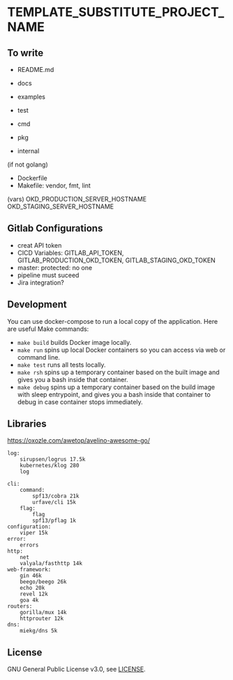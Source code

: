# TEMPLATE_SUBSTITUTE_PROJECT_NAME


## To write

- README.md
- docs
- examples
- test

- cmd
- pkg
- internal

(if not golang)
- Dockerfile
- Makefile: vendor, fmt, lint

(vars)
OKD_PRODUCTION_SERVER_HOSTNAME
OKD_STAGING_SERVER_HOSTNAME

## Gitlab Configurations

- creat API token
- CICD Variables: GITLAB_API_TOKEN, GITLAB_PRODUCTION_OKD_TOKEN, GITLAB_STAGING_OKD_TOKEN
- master: protected: no one
- pipeline must suceed
- Jira integration?

## Development

You can use docker-compose to run a local copy of the application. Here are useful Make commands:
* `make build` builds Docker image locally.
* `make run` spins up local Docker containers so you can access via web or command line.
* `make test` runs all tests locally.
* `make rsh` spins up a temporary container based on the built image and gives you a bash inside that container.
* `make debug` spins up a temporary container based on the build image with sleep entrypoint, and gives you a bash inside that container to debug in case container stops immediately.


## Libraries

https://oxozle.com/awetop/avelino-awesome-go/

```
log:
    sirupsen/logrus 17.5k
    kubernetes/klog 280
    log

cli:
    command:
        spf13/cobra 21k
        urfave/cli 15k
    flag:
        flag
        spf13/pflag 1k
configuration:
    viper 15k
error:
    errors
http:
    net
    valyala/fasthttp 14k
web-framework:
    gin 46k
    beego/beego 26k
    echo 20k
    revel 12k
    goa 4k
routers:
    gorilla/mux 14k
    httprouter 12k
dns:
    miekg/dns 5k
```

## License

GNU General Public License v3.0, see [LICENSE](LICENSE).
